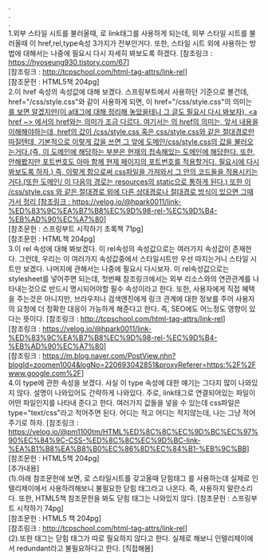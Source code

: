 .   
.   
.   
1.외부 스타일 시트를 불러올때, <link href="/css/style.css" rel="stylesheet" type="text/css">로 link태그를 사용하게 되는데,
    외부 스타일 시트를 불러올때 이 href,rel,type속성 3가지가 전부인거다. 또한, 스타일 시트 외에 사용하는
    방법에 대해서는 나중에 필요시 다시 자세히 봐보도록 하겠다.
    [참조링크 : <https://hyoseung930.tistory.com/67>]   
    [참조링크 : <http://tcpschool.com/html-tag-attrs/link-rel>]   
    [참조문헌 : HTML5책 204pg]   
2.이 href 속성의 속성값에 대해 보겠다. 스프링부트에서 사용하던 기준으로 볼건데, href="/css/style.css"와 같이 
    사용하게 되면, 이 href="/css/style.css"의 의미는 <a href="~">를 보면 알겠지만(이 a태그에 대해 정리해 놓았을테니
    그 글도 필요시 다시 봐보자),  <a href ~> 에서의 href와는 의미가 조금 다르다. 여기서는 <link href="/~">의 href의 의미는,
    앞서 내용을 이해해야하는데, href의 값이 /css/style.css 혹은 css/style.css와 같은 절대경로만 따질텐데, 기본적으로 이렇게 값을 쓰면 그 앞에
    도메인/css/style.css의 값을 불러오는거다.(즉, 이 도메인에 해당하는 부분은 현재의 접속해있는 도메인에 해당한다. 또한, 안해봤지만 
    포트번호도 아마 함께 현제 페이지의 포트번호를 적용할거다. 필요시에 다시 봐보도록 하자.) 즉, 이렇게 함으로써 css파일을 가져와서
    그 안의 코드들을 적용시키는거다.(또한 도메인/ 이 다음의 경로는 resources의 static으로 통하게 된다.) 또한 이 /css/style.css 와 같은 절대경로
    외에 다른 상대경로나 절대경로 방식이 있으면 그때가서 정리
    [참조링크 : <https://velog.io/@hpark0011/link-%ED%83%9C%EA%B7%B8%EC%9D%98-rel-%EC%9D%B4-%EB%AD%90%EC%A7%80>]   
    [참조문헌 : 스프링부트 시작하기 초록책 71pg]   
    [참조문헌 : HTML책 204pg]   
3.이 rel 속성에 대해 봐보겠다. 이 rel속성의 속성값으로는 여러가지 속성값이 존재한다. 그런데, 우리는
    이 여러가지 속성값중에서 스타일시트만 우선 따지는거니 스타일 시트만 보겠다. 나머지에 관해서는 나중에 필요시 다시보자.
    이 rel속성값으로는 stylesheet를 넣어주면 되는데, 첫번째 참조링크에서는 외부 리소스와의 연관관계를 나타내는것으로
    반드시 명시되어야할 필수 속성이라고 한다. 또한, 사용자에게 직접 혜택을 주는것은 아니지만, 브라우저나 검색엔진에게 링크 관계에 대한 정보를
    주어 사용자의 요청에 더 정확한 대응이 가능하게 해준다고 한다. 즉, SEO에도 어느정도 영향이 있다는 뜻이다.
    [참조링크 : <http://tcpschool.com/html-tag-attrs/link-rel>]   
    [참조링크 : <https://velog.io/@hpark0011/link-%ED%83%9C%EA%B7%B8%EC%9D%98-rel-%EC%9D%B4-%EB%AD%90%EC%A7%80>]   
    [참조링크 : <https://m.blog.naver.com/PostView.nhn?blogId=zoomen1004&logNo=220693042851&proxyReferer=https:%2F%2Fwww.google.com%2F>]   
4.이 type에 관한 속성을 보겠다. 사실 이 type 속성에 대한 얘기는 그다지 많이 나와있지 않다.
    설명이 나와있어도 간략하게 나와있다. 주로, link태그로 연결되어있는 파일이 어떤 파일인지를 나타내
    준다고 한다. 여러가지 값들을 넣을 수 있는데 css파일은 type="text/css"라고 적어주면 된다. 어디는 적고
    어디는 적지않는데, 나는 그냥 적어주기로 하자.
    [참조링크 : <https://velog.io/@pm1100tm/HTML%ED%8C%8C%EC%9D%BC%EC%97%90%EC%84%9C-CSS-%ED%8C%8C%EC%9D%BC-link-%EA%B1%B8%EA%B8%B0%EC%86%8D%EC%84%B1-%EB%9C%BB>]   
    [참조문헌 : HTML5책 204pg]   
[추가내용]   
    (1).아래 참조문헌에 보면, <link>로 스타일시트를 갖고올때 닫힘태그 </link>를 사용하는데 실제로 인텔리제이에서
        사용하려해보니 불필요한 닫힘 태그라고 나온다. 즉, 사용하지 말란소리다. 또한, HTML5책 참조문헌을 봐도 닫힘 태그는 
        나와있지 않다.
        [참조문헌 : 스프링부트 시작하기 74pg]   
        [참조문헌 : HTML5 책 204pg]   
        [참조링크 : <http://tcpschool.com/html-tag-attrs/link-rel>]   
    (2).또한 <link>태그는 닫힘 태그가 따로 필요하지 않다고 한다. 실제로 해보니 인텔리제이에서
        redundant라고 불필요하다고 한다.
        [직접해봄]